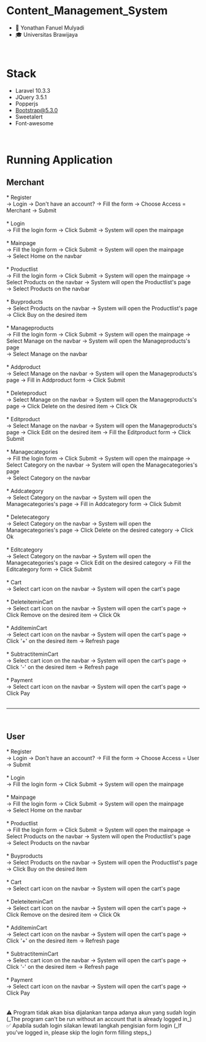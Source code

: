 # Content_Management_System

- 👨 Yonathan Fanuel Mulyadi
- 🎓 Universitas Brawijaya

<br>

# Stack
- Laravel 10.3.3
- JQuery 3.5.1
- Popperjs
- Bootstrap@5.3.0
- Sweetalert
- Font-awesome

<br>

# Running Application
<h2>Merchant</h2>
* Register
<br>
-> Login -> Don't have an account? -> Fill the form -> Choose Access = Merchant -> Submit 
<br>
<br>
* Login
<br>
-> Fill the login form -> Click Submit -> System will open the mainpage
<br>
<br>
* Mainpage
<br>
-> Fill the login form -> Click Submit -> System will open the mainpage
<br>
-> Select Home on the navbar
<br>
<br>
* Productlist
<br>
-> Fill the login form -> Click Submit -> System will open the mainpage -> Select Products on the navbar -> System will open the Productlist's page
<br>
-> Select Products on the navbar
<br>
<br>
* Buyproducts
<br>
-> Select Products on the navbar -> System will open the Productlist's page -> Click Buy on the desired item
<br>
<br>
* Manageproducts
<br>
-> Fill the login form -> Click Submit -> System will open the mainpage -> Select Manage on the navbar -> System will open the Manageproducts's page
<br>
-> Select Manage on the navbar
<br>
<br>
* Addproduct
<br>
-> Select Manage on the navbar -> System will open the Manageproducts's page -> Fill in Addproduct form -> Click Submit
<br>
<br>
* Deleteproduct
<br>
-> Select Manage on the navbar -> System will open the Manageproducts's page -> Click Delete on the desired item -> Click Ok
<br>
<br>
* Editproduct
<br>
-> Select Manage on the navbar -> System will open the Manageproducts's page -> Click Edit on the desired item -> Fill the Editproduct form -> Click Submit
<br>
<br>
* Managecategories
<br>
-> Fill the login form -> Click Submit -> System will open the mainpage -> Select Category on the navbar -> System will open the Managecategories's page
<br>
-> Select Category on the navbar
<br>
<br>
* Addcategory
<br>
-> Select Category on the navbar -> System will open the Managecategories's page -> Fill in Addcategory form -> Click Submit
<br>
<br>
* Deletecategory
<br>
-> Select Category on the navbar -> System will open the Managecategories's page -> Click Delete on the desired category -> Click Ok
<br>
<br>
* Editcategory
<br>
-> Select Category on the navbar -> System will open the Managecategories's page -> Click Edit on the desired category -> Fill the Editcategory form -> Click Submit
<br>
<br>
* Cart
<br>
-> Select cart icon on the navbar -> System will open the cart's page
<br>
<br>
* DeleteiteminCart
<br>
-> Select cart icon on the navbar -> System will open the cart's page -> Click Remove on the desired item -> Click Ok
<br>
<br>
* AdditeminCart
<br>
-> Select cart icon on the navbar -> System will open the cart's page -> Click '+' on the desired item -> Refresh page
<br>
<br>
* SubtractiteminCart
<br>
-> Select cart icon on the navbar -> System will open the cart's page -> Click '-' on the desired item -> Refresh page
<br>
<br>
* Payment
<br>
-> Select cart icon on the navbar -> System will open the cart's page -> Click Pay
<br>
<br>
<hr>
<br>
<h2>User</h2>
* Register
<br>
-> Login -> Don't have an account? -> Fill the form -> Choose Access = User -> Submit 
<br>
<br>
* Login
<br>
-> Fill the login form -> Click Submit -> System will open the mainpage
<br>
<br>
* Mainpage
<br>
-> Fill the login form -> Click Submit -> System will open the mainpage
<br>
-> Select Home on the navbar
<br>
<br>
* Productlist
<br>
-> Fill the login form -> Click Submit -> System will open the mainpage -> Select Products on the navbar -> System will open the Productlist's page
<br>
-> Select Products on the navbar
<br>
<br>
* Buyproducts
<br>
-> Select Products on the navbar -> System will open the Productlist's page -> Click Buy on the desired item
<br>
<br>
* Cart
<br>
-> Select cart icon on the navbar -> System will open the cart's page
<br>
<br>
* DeleteiteminCart
<br>
-> Select cart icon on the navbar -> System will open the cart's page -> Click Remove on the desired item -> Click Ok
<br>
<br>
* AdditeminCart
<br>
-> Select cart icon on the navbar -> System will open the cart's page -> Click '+' on the desired item -> Refresh page
<br>
<br>
* SubtractiteminCart
<br>
-> Select cart icon on the navbar -> System will open the cart's page -> Click '-' on the desired item -> Refresh page
<br>
<br>
* Payment
<br>
-> Select cart icon on the navbar -> System will open the cart's page -> Click Pay
<br>
<br>

<br>
⚠️ Program tidak akan bisa dijalankan tanpa adanya akun yang sudah login (_The program can't be run without an account that is already logged in_)
<br>
✅ Apabila sudah login silakan lewati langkah pengisian form login (_If you've logged in, please skip the login form filling steps_)
